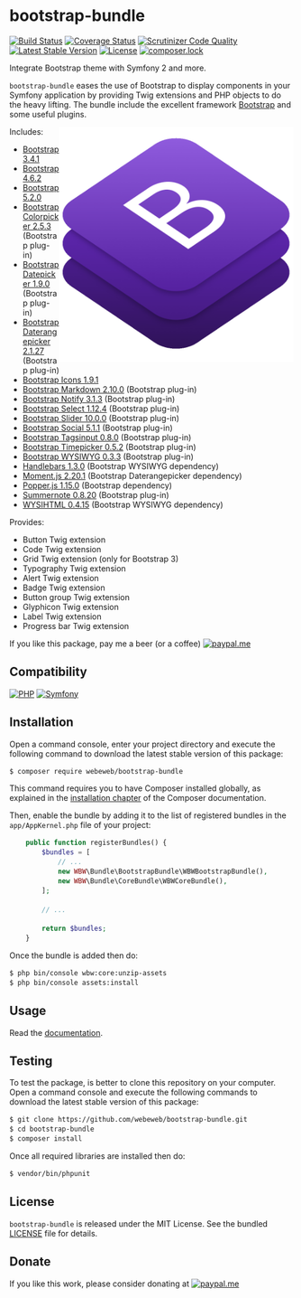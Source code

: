 bootstrap-bundle
================

[![Build Status](https://img.shields.io/github/workflow/status/webeweb/bootstrap-bundle/build?style=flat-square)](https://github.com/webeweb/bootstrap-bundle/actions)
[![Coverage Status](https://img.shields.io/coveralls/github/webeweb/bootstrap-bundle/master.svg?style=flat-square)](https://coveralls.io/github/webeweb/bootstrap-bundle?branch=master)
[![Scrutinizer Code Quality](https://img.shields.io/scrutinizer/quality/g/webeweb/bootstrap-bundle/master.svg?style=flat-square)](https://scrutinizer-ci.com/g/webeweb/bootstrap-bundle/?branch=master)
[![Latest Stable Version](https://img.shields.io/packagist/v/webeweb/bootstrap-bundle.svg?style=flat-square)](https://packagist.org/packages/webeweb/bootstrap-bundle)
[![License](https://img.shields.io/packagist/l/webeweb/bootstrap-bundle.svg?style=flat-square)](https://packagist.org/packages/webeweb/bootstrap-bundle)
[![composer.lock](https://img.shields.io/badge/.lock-uncommited-important.svg?style=flat-square)](https://packagist.org/packages/webeweb/bootstrap-bundle)

Integrate Bootstrap theme with Symfony 2 and more.

`bootstrap-bundle` eases the use of Bootstrap to display components in your
Symfony application by providing Twig extensions and PHP objects to do the heavy
lifting. The bundle include the excellent framework [Bootstrap](https://getbootstrap.com/)
and some useful plugins.

<img src="https://raw.githubusercontent.com/webeweb/bootstrap-bundle/master/Resources/doc/screenshot_readme.png" alt="Bootstrap bundle" align="right" width="416"/>

Includes:

- [Bootstrap 3.4.1](https://getbootstrap.com/docs/3.4)
- [Bootstrap 4.6.2](https://getbootstrap.com/docs/4.6)
- [Bootstrap 5.2.0](https://getbootstrap.com/docs/5.1)
- [Bootstrap Colorpicker 2.5.3](https://itsjavi.com/bootstrap-colorpicker) (Bootstrap plug-in)
- [Bootstrap Datepicker 1.9.0](https://uxsolutions.github.io/bootstrap-datepicker) (Bootstrap plug-in)
- [Bootstrap Daterangepicker 2.1.27](http://www.daterangepicker.com) (Bootstrap plug-in)
- [Bootstrap Icons 1.9.1](https://icons.getbootstrap.com)
- [Bootstrap Markdown 2.10.0](http://www.codingdrama.com/bootstrap-markdown) (Bootstrap plug-in)
- [Bootstrap Notify 3.1.3](http://bootstrap-notify.remabledesigns.com) (Bootstrap plug-in)
- [Bootstrap Select 1.12.4](https://silviomoreto.github.io/bootstrap-select) (Bootstrap plug-in)
- [Bootstrap Slider 10.0.0](http://seiyria.com/bootstrap-slider) (Bootstrap plug-in)
- [Bootstrap Social 5.1.1](https://lipis.github.io/bootstrap-social) (Bootstrap plug-in)
- [Bootstrap Tagsinput 0.8.0](http://bootstrap-tagsinput.github.io/bootstrap-tagsinput/examples) (Bootstrap plug-in)
- [Bootstrap Timepicker 0.5.2](http://jdewit.github.io/bootstrap-timepicker) (Bootstrap plug-in)
- [Bootstrap WYSIWYG 0.3.3](http://bootstrap-wysiwyg.github.io/bootstrap3-wysiwyg) (Bootstrap plug-in)
- [Handlebars 1.3.0](http://handlebarsjs.com) (Bootstrap WYSIWYG dependency)
- [Moment.js 2.20.1](http://momentjs.com) (Bootstrap Daterangepicker dependency)
- [Popper.js 1.15.0](https://popper.js.org) (Bootstrap dependency)
- [Summernote 0.8.20](https://summernote.org) (Bootstrap plug-in)
- [WYSIHTML 0.4.15](http://wysihtml.com) (Bootstrap WYSIWYG dependency)

Provides:

- Button Twig extension
- Code Twig extension
- Grid Twig extension (only for Bootstrap 3)
- Typography Twig extension
- Alert Twig extension
- Badge Twig extension
- Button group Twig extension
- Glyphicon Twig extension
- Label Twig extension
- Progress bar Twig extension

If you like this package, pay me a beer (or a coffee)
[![paypal.me](https://img.shields.io/badge/paypal.me-webeweb-0070ba.svg?style=flat-square&logo=paypal)](https://www.paypal.me/webeweb)

## Compatibility

[![PHP](https://img.shields.io/packagist/php-v/webeweb/bootstrap-bundle.svg?style=flat-square)](http://php.net)
[![Symfony](https://img.shields.io/badge/symfony-%5E4.4%7C%5E5.0-brightness.svg?style=flat-square)](https://symfony.com)

## Installation

Open a command console, enter your project directory and execute the following
command to download the latest stable version of this package:

```bash
$ composer require webeweb/bootstrap-bundle
```

This command requires you to have Composer installed globally, as explained in
the [installation chapter](https://getcomposer.org/doc/00-intro.md) of the
Composer documentation.

Then, enable the bundle by adding it to the list of registered bundles
in the `app/AppKernel.php` file of your project:

```php
    public function registerBundles() {
        $bundles = [
            // ...
            new WBW\Bundle\BootstrapBundle\WBWBootstrapBundle(),
            new WBW\Bundle\CoreBundle\WBWCoreBundle(),
        ];

        // ...

        return $bundles;
    }
```

Once the bundle is added then do:

```bash
$ php bin/console wbw:core:unzip-assets
$ php bin/console assets:install
```

## Usage

Read the [documentation](Resources/doc/index.md).

## Testing

To test the package, is better to clone this repository on your computer.
Open a command console and execute the following commands to download the latest
stable version of this package:

```bash
$ git clone https://github.com/webeweb/bootstrap-bundle.git
$ cd bootstrap-bundle
$ composer install
```

Once all required libraries are installed then do:

```bash
$ vendor/bin/phpunit
```

## License

`bootstrap-bundle` is released under the MIT License. See the bundled [LICENSE](LICENSE)
file for details.

## Donate

If you like this work, please consider donating at
[![paypal.me](https://img.shields.io/badge/paypal.me-webeweb-0070ba.svg?style=flat-square&logo=paypal)](https://www.paypal.me/webeweb)
